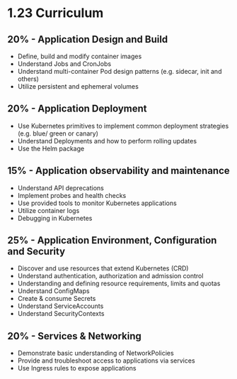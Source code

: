 # 1.23 Curriculum
## 20% - Application Design and Build
 - Define, build and modify container images
 - Understand Jobs and CronJobs
 - Understand multi-container Pod design patterns (e.g. sidecar, init and others)
 - Utilize persistent and ephemeral volumes
## 20% - Application Deployment
 - Use Kubernetes primitives to implement common deployment strategies (e.g. blue/ green or canary)
 - Understand Deployments and how to perform rolling updates
 - Use the Helm package
## 15% - Application observability and maintenance
- Understand API deprecations
- Implement probes and health checks
- Use provided tools to monitor Kubernetes applications
- Utilize container logs
- Debugging in Kubernetes

## 25% - Application Environment, Configuration and Security
 - Discover and use resources that extend Kubernetes (CRD)
 - Understand authentication, authorization and admission control
 - Understanding and defining resource requirements, limits and quotas
 - Understand ConfigMaps
 - Create & consume Secrets
 - Understand ServiceAccounts
 - Understand SecurityContexts
## 20% - Services & Networking
 - Demonstrate basic understanding of NetworkPolicies
 - Provide and troubleshoot access to applications via services
 - Use Ingress rules to expose applications
